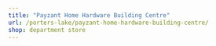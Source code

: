 ```yaml
---
title: "Payzant Home Hardware Building Centre"
url: /porters-lake/payzant-home-hardware-building-centre/
shop: department store
---
```

